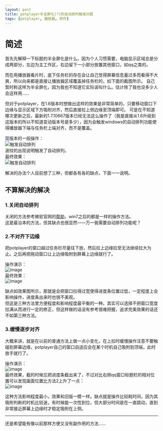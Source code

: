 ```yaml
---
layout: post
title: potplayer半全屏化(?)的自动排列触发问题
tags: [potplayer, 播放器, 软件]
---
```


# 简述

首先先解释一下标题的半全屏化是什么。因为个人习惯需要，电脑显示区域总是分成两部分，左边为主工作区，右边留下一小部分放置其他窗口，如qq之类的。

而在用播放器看片时，底下任务栏的存在会让自己觉得屏幕信息量过多而看得不大爽，所以向来都是直接让播放器区域覆盖掉任务栏的，如下面的截图所示。
自己暂时称这样为半全屏化，因为我也不知道它实际该叫什么。估计除了我也没多少人会这样用……

但对于potplayer，在1.6版本时想做出这样的效果是非常简单的，只要移动窗口下边缘与显示区域下方吸附对齐，然后直接拉上侧边缘至顶端即可。
可是在不知道哪次更新之后，最新的1.7.10667版本已经无法这么操作了（我是直接从1.6升级到这版本的所以不知道变动版本号是多少），因为会触发windows的自动排列功能使得播放器下端与任务栏上端对齐，而不是覆盖。

现版本的一般操作：  
![触发自动排列](https://ws2.sinaimg.cn/large/97de980aly1fqrckcqf2mg208v031aa7.gif)  
波纹的出现说明触发了自动排列。  
最终效果：  
![触发自动排列](https://ws2.sinaimg.cn/large/97de980aly1fqrcnwcdqij21hc0u0h37.jpg)

解决的办法个人目前想了三种，但都各有各的缺点，下面一一说明。

## 不算解决的解决

### 1.关闭自动排列

关闭的方法参考微软官网的[帮助](https://support.microsoft.com/zh-cn/help/2572988)，win7之后的都是一样的操作方法。  
这是最治本的方法，但其缺点也很显然——万一我需要自动排列功能呢？

### 2.不对齐下边缘

把potplayer的窗口越过任务栏尽量往下放，然后拉上边缘拉至无法继续拉大为止。之后再把拖动窗口让上边缘吸附到屏幕上边缘就行了。

操作演示：  
![image](https://ws2.sinaimg.cn/large/97de980aly1fqrdb8mxhtg20b2071dfv.gif)  
最终效果：  
![image](https://ws2.sinaimg.cn/large/97de980aly1fqrea7f9h3j21hc0u0arg.jpg)

缺点如效果图所示，那就是会把窗口拉得过宽使得进度条位置过低，一定程度上会影响操作，进度条出来时也很不美观。  
但这是三种方法里方便程度和影响程度最平衡的一种。其实可以选择不把窗口宽度拉满从而进行一定的修正，但这样做的话没有参考很难把握，追求完美效果的话还不如第三种方法。

### 3.缓慢逐步对齐

大概来讲，就是在以前的普通方法上做一点小变化，在上拉时缓慢操作注意不要触碰到屏幕边缘，potplayer自己的窗口自适应会在某个时机自己吸附到顶端，此时放手就行了。

操作演示：  
![image](https://ws2.sinaimg.cn/large/97de980aly1fqresfhj1ig20910310sz.gif)  
最终效果，截的时候忘把进度条截出来了，不过对比右侧qq窗口标题栏的相对位置可以发现画面位置比方法2上升了一点：  
![image](https://wx2.sinaimg.cn/large/97de980aly1fqrf9mlizxj21hc0u0k8q.jpg)

这种方法影响程度最小，效果和旧版一模一样。缺点就是操作比较耗时间，因为其吸附判断的时机比较迷，有时候能一次性到位，但大部分时间是在一直跳动，直到非常接近屏幕上边缘时才稳定吸附在上侧。

------

还是希望能有像以前那样方便又没有副作用的方法……